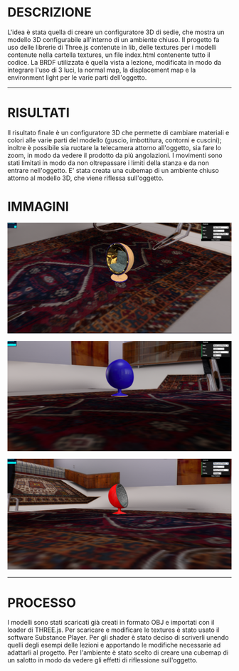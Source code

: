 <meta charset="utf-8">

# DESCRIZIONE

L'idea è stata quella di creare un configuratore 3D di sedie, che mostra un modello 3D configurabile all'interno di un ambiente chiuso.
Il progetto fa uso delle librerie di Three.js contenute in lib, delle textures per i modelli contenute nella cartella textures,
un file index.html contenente tutto il codice.
La BRDF utilizzata è quella vista a lezione, modificata in modo da integrare l'uso di 3 luci, la normal map, la displacement map e la environment light per le 
varie parti dell'oggetto.


----------------------------------------------------------------------------------------------------------------------------

# RISULTATI
Il risultato finale è un configuratore 3D che permette di cambiare materiali e colori alle varie parti del modello (guscio, imbottitura,
contorni e cuscini); inoltre è possibile sia ruotare la telecamera attorno all'oggetto, sia fare lo zoom,
in modo da vedere il prodotto da più angolazioni. I movimenti sono stati limitati in modo da non oltrepassare i limiti della stanza e
da non entrare nell'oggetto.
E' stata creata una cubemap di un ambiente chiuso attorno al modello 3D, che viene riflessa sull'oggetto. 

# IMMAGINI

![Example 1](pictures/Immagine1.PNG)

![Example 2](pictures/Immagine2.PNG)

![Example 3](pictures/Immagine3.PNG)

--------------------------------------------------------------------------------------------------------------------------------

# PROCESSO

I modelli sono stati scaricati già creati in formato OBJ e importati con il loader di THREE.js.
Per scaricare e modificare le textures è stato usato il software Substance Player.
Per gli shader è stato deciso di scriverli unendo quelli degli esempi delle lezioni e apportando le modifiche necessarie ad adattarli al progetto.
Per l'ambiente è stato scelto di creare una cubemap di un salotto in modo da vedere gli effetti di riflessione sull'oggetto.


<!-- Markdeep: -->

 